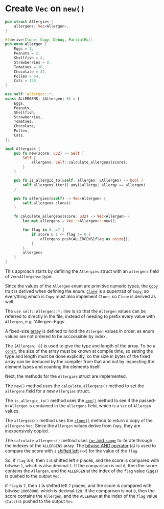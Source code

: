# Create `Vec` on `new()`

```rust
pub struct Allergies {
    allergens: Vec<Allergen>,
}

#[derive(Clone, Copy, Debug, PartialEq)]
pub enum Allergen {
    Eggs = 1,
    Peanuts = 2,
    Shellfish = 4,
    Strawberries = 8,
    Tomatoes = 16,
    Chocolate = 32,
    Pollen = 64,
    Cats = 128,
}

use self::Allergen::*;
const ALLERGENS: [Allergen; 8] = [
    Eggs,
    Peanuts,
    Shellfish,
    Strawberries,
    Tomatoes,
    Chocolate,
    Pollen,
    Cats,
];

impl Allergies {
    pub fn new(score: u32) -> Self {
        Self {
            allergens: Self::calculate_allergens(score),
        }
    }

    pub fn is_allergic_to(&self, allergen: &Allergen) -> bool {
        self.allergens.iter().any(|allergy| allergy == allergen)
    }

    pub fn allergies(&self) -> Vec<Allergen> {
        self.allergens.clone()
    }

    fn calculate_allergens(score: u32) -> Vec<Allergen> {
        let mut allergens = Vec::<Allergen>::new();

        for flag in 0..=7 {
            if score & 1 << flag != 0 {
                allergens.push(ALLERGENS[flag as usize]);
            }
        }
        allergens
    }
}
```

This approach starts by defining the `Allergies` struct with an `allergens` field of `Vec<Allergens>` type.

Since the values of the `Allergen` enum are primitive numeric types, the [`Copy`][copy] trait is derived when defining the enum.
[`Clone`][clone] is a supertrait of `Copy`, so everything which is `Copy` must also implement `Clone`, so `Clone` is derived as well.

The `use self::Allergen::*;` line is so that the `Allergen` values can be referred to directly in the file,
instead of needing to prefix every value with `Allergen`, e.g. 'Allergen::Eggs`.

A fixed-size [array][array] is defined to hold the `Allergen` values in order, as enum values are not ordered to be acccessible by index.

The `[Allergen; 8]` is used to give the type and length of the array.
To be a [`const`][const], the size of the array must be known at compile time, so setting the type and length must be done explicitly,
so the size in bytes of the fixed array can be deduced by the compiler from that and not by inspecting the element types and counting
the elements itself.

Next, the methods for the `Allergies` struct are implemented.

The `new()` method uses the `calculate_allergens()` method to set the `allergens` field for a new `Allergies` struct.

The `is_allergic_to()` method uses the [`any()`][any] method to see if the passed-in `Allergen` is contained in the `allergens`
field, which is a `Vec` of `Allergen` values.

The `allergies()` method uses the [`clone()`][clone-method] method to return a copy of the `allergens` `Vec`.
Since the `Allergen` values derive from `Copy`, they are inexpensively copied.

The `calculate_allergens()` method uses [`for` and `range`][for-and-range] to iterate through the indexes of the `ALLERGENS` array.
The [bitwise AND operator][bitand] (`&`) is used to compare the score with `1` [shifted left][shl] (`<<`) for the value of the `flag`.

So, if `flag` is `0`, then `1` is shifted left `0` places, and the score is compared with bitwise `1`, which is also decimal `1`.
If the comparison is not `0`, then the score contains the `Allergen`, and the `ALLERGEN` at the index of the `flag` value (`Eggs`) is pushed
to the output `Vec`.

if `flag` is `7`, then `1` is shifted left `7` places, and the score is compared with bitwise `10000000`, which is decimal `128`.
If the comparison is not `0`, then the score contains the `Allergen`, and the `ALLERGEN` at the index of the `flag` value (`Cats`) is pushed
to the output `Vec`.

[copy]: https://doc.rust-lang.org/std/marker/trait.Copy.html
[clone]: https://doc.rust-lang.org/std/clone/trait.Clone.html
[array]: https://doc.rust-lang.org/std/primitive.array.html
[const]: https://doc.rust-lang.org/std/keyword.const.html
[any]: https://doc.rust-lang.org/std/iter/trait.Iterator.html#method.any
[clone-method]: https://doc.rust-lang.org/std/clone/trait.Clone.html#tymethod.clone
[for-and-range]: https://doc.rust-lang.org/rust-by-example/flow_control/for.html
[bitand]: https://doc.rust-lang.org/std/ops/trait.BitAnd.html
[shl]: https://doc.rust-lang.org/std/ops/trait.Shl.html
